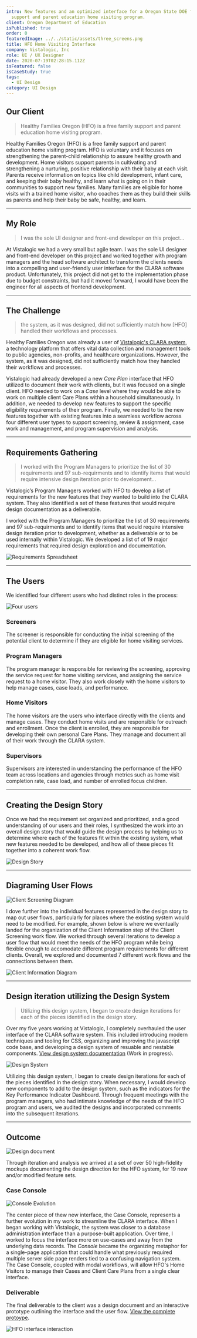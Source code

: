```yaml
---
intro: New features and an optimized interface for a Oregon State DOE family
  support and parent education home visiting program.
client: Oregon Department of Education
isPublished: true
order: 0
featuredImage: ../../static/assets/three_screens.png
title: HFO Home Visiting Interface
company: Vistalogic, Inc
role: UI / UX Designer
date: 2020-07-19T02:28:15.112Z
isFeatured: false
isCaseStudy: true
tags:
  - UI Design
category: UI Design
---
```

## Our Client

> Healthy Families Oregon (HFO) is a free family support and parent education home visiting program.

Healthy Families Oregon (HFO) is a free family support and parent education home visiting program. HFO is voluntary and it focuses on strengthening the parent-child relationship to assure healthy growth and development. Home visitors support parents in cultivating and strengthening a nurturing, positive relationship with their baby at each visit. Parents receive information on topics like child development, infant care, and keeping their baby healthy, and learn what is going on in their communities to support new families. Many families are eligible for home visits with a trained home visitor, who coaches them as they build their skills as parents and help their baby be safe, healthy, and learn.

<hr />

## My Role

> I was the sole UI designer and front-end developer on this project...

At Vistalogic we had a very small but agile team. I was the sole UI designer and front-end developer on this project and worked together with program managers and the head software architect to transform the clients needs into a compelling and user-friendly user interface for the CLARA software product. Unfortunately, this project did not get to the implementation phase due to budget constraints, but had it moved forward, I would have been the engineer for all aspects of frontend development.

<hr />

## The Challenge

> the system, as it was designed, did not sufficiently match how \[HFO] handled their workflows and processes.

Healthy Families Oregon was already a user of <a href="https://vistalogic.net/Products/Clara" target="_blank">Vistalogic's CLARA system</a>, a technology platform that offers vital data collection and management tools to public agencies, non-profits, and healthcare organizations. However, the system, as it was designed, did not sufficiently match how they handled their workflows and processes.

Vistalogic had already developed a new _Care Plan_ interface that HFO utilized to document their work with clients, but it was focused on a single client. HFO needed to work on a _Case_ level where they would be able to work on multiple client Care Plans within a household simultaneously. In addition, we needed to develop new features to support the specific eligibility requirements of their program. Finally, we needed to tie the new features together with existing features into a seamless workflow across four different user types to support screening, review & assignment, case work and management, and program supervision and analysis.

<hr />

## Requirements Gathering

> I worked with the Program Managers to prioritize the list of 30 requirements and 97 sub-requirments and to identify items that would require intensive design iteration prior to development...

Vistalogic’s Program Managers worked with HFO to develop a list of requirements for the new features that they wanted to build into the CLARA system. They also identified a set of these features that would require design documentation as a deliverable.

I worked with the Program Managers to prioritize the list of 30 requirements and 97 sub-requirments and to identify items that would require intensive design iteration prior to development, whether as a deliverable or to be used internally within Vistalogic. We developed a list of of 19 major requirements that required design exploration and documentation.

![Requirements Spreadsheet](/assets/HFO_excel.png "Requirements Spreadsheet")

<hr />

## The Users

We identified four different users who had distinct roles in the process:

![Four users](/assets/four_users.png "Four users")

### Screeners

The screener is responsible for conducting the initial screening of the potential client to determine if they are eligible for home visiting services.

### Program Managers

The program manager is responsible for reviewing the screening, approving the service request for home visiting services, and assigning the service request to a home visitor. They also work closely with the home visitors to help manage cases, case loads, and performance. 

### Home Visitors

The home visitors are the users who interface directly with the clients and manage cases. They conduct home visits and are responsible for outreach and enrollment. Once the client is enrolled, they are responsible for developing their own personal Care Plans. They manage and document all of their work through the CLARA system.

### Supervisors

Supervisors are interested in understanding the performance of the HFO team across locations and agencies through metrics such as home visit completion rate, case load, and number of enrolled focus children.

<hr />

## Creating the Design Story

Once we had the requirement set organized and prioritized, and a good understanding of our users and their roles, I synthesized the work into an overall design story that would guide the design process by helping us to determine where each of the features fit within the existing system, what new features needed to be developed, and how all of these pieces fit together into a coherent work flow.

![Design Story](/assets/design_story.png "Design Story")

<hr />

## Diagraming User Flows

![Client Screening Diagram](/assets/client_screening_workflow.png "Client Screening Diagram")

I dove further into the individual features represented in the design story to map out user flows, particularly for places where the existing system would need to be modified. For example, shown below is where we eventually landed for the organization of the Client Information step of the Client Screening work flow. We worked through several iterations to develop a user flow that would meet the needs of the HFO program while being flexible enough to accomodate different program requirements for different clients. Overall, we explored and documented 7 different work flows and the connections between them.

![Client Information Diagram](/assets/client_screening_schematic.png "Client Information Diagram")

<hr />

## Design iteration utilizing the Design System

> Utilizing this design system, I began to create design iterations for each of the pieces identified in the design story.

Over my five years working at Vistalogic, I completely overhauled the user interface of the CLARA software system. This included introducing modern techniques and tooling for CSS, organizing and improving the javascript code base, and developing a design system of resuable and nestable components. <a href="https://build.vistalogic.net/claraBeta/styleguide" target="_blank">View design system documentation</a> (Work in progress). 

![Design System](/assets/design_system.png "Design System")

Utilizing this design system, I began to create design iterations for each of the pieces identified in the design story. When necessary, I would develop new components to add to the design system, such as the indicators for the Key Performance Indicator Dashboard. Through frequent meetings with the program managers, who had intimate knowledge of the needs of the HFO program and users, we audited the designs and incorporated comments into the subsequent iterations.

<hr />

## Outcome

![Design document](/assets/overview.png "Set of over 50 high-fidelity mockups")

Through iteration and analysis we arrived at a set of over 50 high-fidelity mockups documenting the design direction for the HFO system, for 19 new and/or modified feature sets. 

### Case Console

![Console Evolution](/assets/console-evolution.png "The evolution of the Clara Console interface over my time at Vistalogic.")

The center piece of thew new interface, the Case Console, represents a further evolution in my work to streamline the CLARA interface. When I began working with Vistalogic, the system was closer to a database administration interface than a purpose-built application. Over time, I worked to focus the interface more on use-cases and away from the underlying data records. The _Console_ became the organizing metaphor for a single-page application that could handle what previously required multiple server side page renders tied to a confusing navigation system. The Case Console, coupled with modal workflows, will allow HFO's Home Visitors to manage their Cases and Client Care Plans from a single clear interface.

### Deliverable

The final deliverable to the client was a design document and an interactive prototype outlining the interface and the user flow. <a href="https://xd.adobe.com/view/25f46961-978f-43ca-6de2-293b837d6569-53c5/?fullscreen" target="_blank">View the complete protoype</a>.

![HFO interface interaction](/assets/hfo-flow.gif "HFO interface interaction")